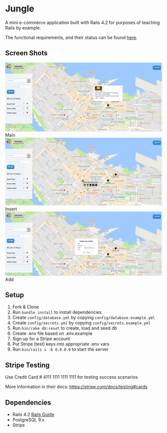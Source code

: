 # Jungle

A mini e-commerce application built with Rails 4.2 for purposes of teaching Rails by example.

The functional requirements, and their status can be found [here](https://github.com/SpinnyFinny/maps-wiki/blob/master/docs/Functional%20Requirements.md). 


## Screen Shots
![Products](https://github.com/SpinnyFinny/maps-wiki/blob/master/docs/images/TrikiMaps%20show%20marker.png) Main
![Reviews](https://github.com/SpinnyFinny/maps-wiki/blob/master/docs/images/TrikiMaps%20Insert%20Marker.png) Insert
![Add category](https://github.com/SpinnyFinny/maps-wiki/blob/master/docs/images/TrikiMaps%20Edit%20Marker.png) Add



## Setup

1. Fork & Clone
2. Run `bundle install` to install dependencies
3. Create `config/database.yml` by copying `config/database.example.yml`
4. Create `config/secrets.yml` by copying `config/secrets.example.yml`
5. Run `bin/rake db:reset` to create, load and seed db
6. Create .env file based on .env.example
7. Sign up for a Stripe account
8. Put Stripe (test) keys into appropriate .env vars
9. Run `bin/rails s -b 0.0.0.0` to start the server

## Stripe Testing

Use Credit Card # 4111 1111 1111 1111 for testing success scenarios.

More information in their docs: <https://stripe.com/docs/testing#cards>

## Dependencies

* Rails 4.2 [Rails Guide](http://guides.rubyonrails.org/v4.2/)
* PostgreSQL 9.x
* Stripe
